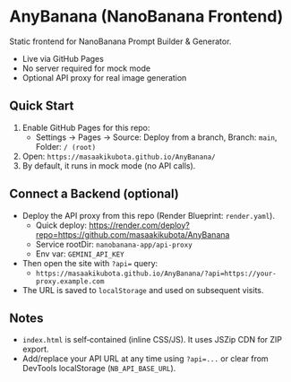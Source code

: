 # AnyBanana (NanoBanana Frontend)

Static frontend for NanoBanana Prompt Builder & Generator.

- Live via GitHub Pages
- No server required for mock mode
- Optional API proxy for real image generation

## Quick Start
1) Enable GitHub Pages for this repo:
   - Settings → Pages → Source: Deploy from a branch, Branch: `main`, Folder: `/ (root)`
2) Open: `https://masaakikubota.github.io/AnyBanana/`
3) By default, it runs in mock mode (no API calls).

## Connect a Backend (optional)
- Deploy the API proxy from this repo (Render Blueprint: `render.yaml`).
  - Quick deploy: https://render.com/deploy?repo=https://github.com/masaakikubota/AnyBanana
  - Service rootDir: `nanobanana-app/api-proxy`
  - Env var: `GEMINI_API_KEY`
- Then open the site with `?api=` query:
  - `https://masaakikubota.github.io/AnyBanana/?api=https://your-proxy.example.com`
- The URL is saved to `localStorage` and used on subsequent visits.

## Notes
- `index.html` is self‑contained (inline CSS/JS). It uses JSZip CDN for ZIP export.
- Add/replace your API URL at any time using `?api=...` or clear from DevTools localStorage (`NB_API_BASE_URL`).
